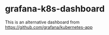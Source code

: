 # grafana-k8s-dashboard
This is an alternative dashboard from https://github.com/grafana/kubernetes-app
